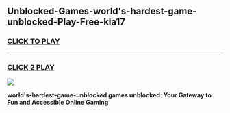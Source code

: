 
## Unblocked-Games-world's-hardest-game-unblocked-Play-Free-kla17
<h3>
<a href="https://premium76.site?title=world's-hardest-game-unblocked&ref=18A1">CLICK TO PLAY</a></h3>
<hr>

<h3>
<a href="https://premium76.site?title=world's-hardest-game-unblocked&ref=18A1">CLICK 2 PLAY</a>
  
</h3>

<a href="https://premium76.site?title=world's-hardest-game-unblocked&ref=18A1"><img src="https://clearcache.store/games.png"></a>


**world's-hardest-game-unblocked games unblocked: Your Gateway to Fun and Accessible Online Gaming**
